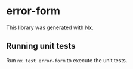 # error-form

This library was generated with [Nx](https://nx.dev).

## Running unit tests

Run `nx test error-form` to execute the unit tests.
